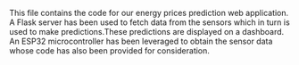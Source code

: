 This file contains the code for our energy prices prediction web application. A Flask server has been used to fetch data from the sensors which in turn is used to make predictions.These predictions are displayed on a dashboard.
An ESP32 microcontroller has been leveraged to obtain the sensor data whose code has also been provided for consideration.
